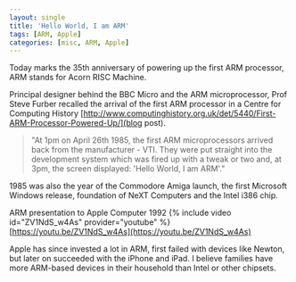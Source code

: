 ```yaml
---
layout: single
title: 'Hello World, I am ARM'
tags: [ARM, Apple]
categories: [misc, ARM, Apple]
---
```


Today marks the 35th anniversary of powering up the first ARM processor, ARM stands for Acorn RISC Machine.

Principal designer behind the BBC Micro and the ARM microprocessor, Prof Steve Furber recalled the arrival of the first ARM processor in a Centre for Computing History [http://www.computinghistory.org.uk/det/5440/First-ARM-Processor-Powered-Up/](blog post).

>"At 1pm on April 26th 1985, the first ARM microprocessors arrived back from the manufacturer - VTI. They were put straight into the development system which was fired up with a tweak or two and, at 3pm, the screen displayed: 'Hello World, I am ARM'."

1985 was also the year of the Commodore Amiga launch, the first Microsoft Windows release, foundation of NeXT Computers and the Intel i386 chip.

ARM presentation to Apple Computer 1992
{% include video id="ZV1NdS_w4As" provider="youtube" %}
[https://youtu.be/ZV1NdS_w4As](https://youtu.be/ZV1NdS_w4As)

Apple has since invested a lot in ARM, first failed with devices like Newton, but later on succeeded with the iPhone and iPad.
I believe families have more ARM-based devices in their household than Intel or other chipsets.

